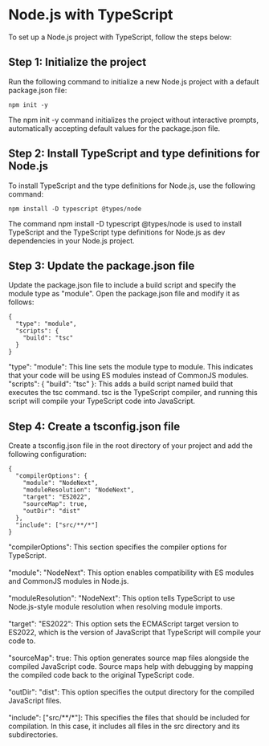 # Node.js with TypeScript 


To set up a Node.js project with TypeScript, follow the steps below:

## Step 1: Initialize the project

Run the following command to initialize a new Node.js project with a default package.json file:
````
npm init -y
````
The npm init -y command initializes the project without interactive prompts, automatically accepting default values for the package.json file.

## Step 2: Install TypeScript and type definitions for Node.js
To install TypeScript and the type definitions for Node.js, use the following command:

````
npm install -D typescript @types/node
````
The command npm install -D typescript @types/node is used to install TypeScript and the TypeScript type definitions for Node.js as dev dependencies in your Node.js project.


## Step 3: Update the package.json file
Update the package.json file to include a build script and specify the module type as "module". Open the package.json file and modify it as follows:

````
{
  "type": "module",
  "scripts": {
    "build": "tsc"
  }
}
`````
"type": "module": This line sets the module type to module. This indicates that your code will be using ES modules instead of CommonJS modules.
"scripts": { "build": "tsc" }: This adds a build script named build that executes the tsc command. tsc is the TypeScript compiler, and running this script will compile your TypeScript code into JavaScript.


## Step 4: Create a tsconfig.json file
Create a tsconfig.json file in the root directory of your project and add the following configuration:

````
{
  "compilerOptions": {
    "module": "NodeNext",
    "moduleResolution": "NodeNext",
    "target": "ES2022",
    "sourceMap": true,
    "outDir": "dist"
  },
  "include": ["src/**/*"]
}
`````

"compilerOptions": This section specifies the compiler options for TypeScript.\
<br/>
"module": "NodeNext": This option enables compatibility with ES modules and CommonJS modules in Node.js.\
<br/>
"moduleResolution": "NodeNext": This option tells TypeScript to use Node.js-style module resolution when resolving module imports.\
<br/>
"target": "ES2022": This option sets the ECMAScript target version to ES2022, which is the version of JavaScript that TypeScript will compile your code to.\
<br/>
"sourceMap": true: This option generates source map files alongside the compiled JavaScript code. Source maps help with debugging by mapping the compiled code back to the original TypeScript code.
<br/>
<br/>
"outDir": "dist": This option specifies the output directory for the compiled JavaScript files.\
<br/>
"include": ["src/**/*"]: This specifies the files that should be included for compilation. In this case, it includes all files in the src directory and its subdirectories.
